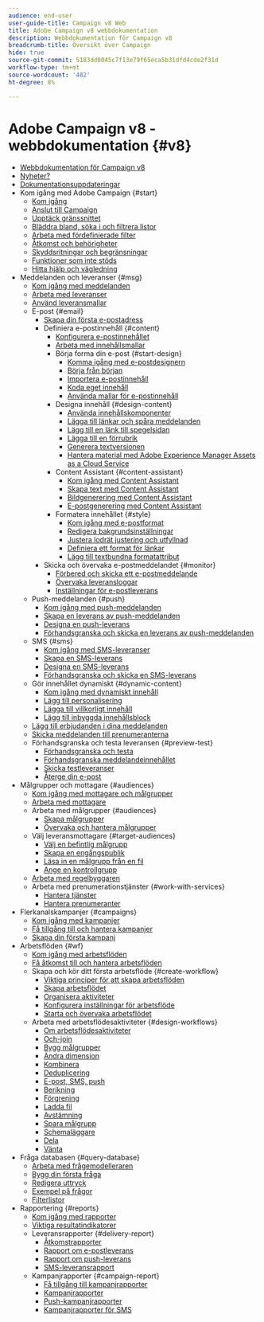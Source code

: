 ```yaml
---
audience: end-user
user-guide-title: Campaign v8 Web
title: Adobe Campaign v8 webbdokumentation
description: Webbdokumentation för Campaign v8
breadcrumb-title: Översikt över Campaign
hide: true
source-git-commit: 5183dd0045c7f13e79f65eca5b31dfd4cde2f31d
workflow-type: tm+mt
source-wordcount: '482'
ht-degree: 8%

---
```



# Adobe Campaign v8 - webbdokumentation {#v8}

+ [Webbdokumentation för Campaign v8](campaign-web-home.md)
+ [Nyheter?](rn/whats-new.md)
+ [Dokumentationsuppdateringar](rn/documentation-updates.md)
+ Kom igång med Adobe Campaign {#start}
   + [Kom igång](get-started/get-started.md)
   + [Anslut till Campaign](get-started/connect-to-campaign.md)
   + [Upptäck gränssnittet](get-started/user-interface.md)
   + [Bläddra bland, söka i och filtrera listor](get-started/list-filters.md)
   + [Arbeta med fördefinierade filter](get-started/predefined-filters.md)
   + [Åtkomst och behörigheter](get-started/permissions.md)
   + [Skyddsritningar och begränsningar](get-started/guardrails.md)
   + [Funktioner som inte stöds](get-started/unsupported.md)
   + [Hitta hjälp och vägledning](get-started/using-ai.md)
+ Meddelanden och leveranser {#msg}
   + [Kom igång med meddelanden](msg/gs-messages.md)
   + [Arbeta med leveranser](msg/gs-deliveries.md)
   + [Använd leveransmallar](msg/delivery-template.md)
   + E-post {#email}
      + [Skapa din första e-postadress](email/create-email.md)
      + Definiera e-postinnehåll {#content}
         + [Konfigurera e-postinnehållet](content/edit-content.md)
         + [Arbeta med innehållsmallar](content/create-email-templates.md)
         + Börja forma din e-post {#start-design}
            + [Komma igång med e-postdesignern](content/get-started-email-designer.md)
            + [Börja från början](content/create-email-content.md)
            + [Importera e-postinnehåll](content/existing-content.md)
            + [Koda eget innehåll](content/code-content.md)
            + [Använda mallar för e-postinnehåll](content/use-email-templates.md)
         + Designa innehåll {#design-content}
            + [Använda innehållskomponenter](content/content-components.md)
            + [Lägga till länkar och spåra meddelanden](content/message-tracking.md)
            + [Lägg till en länk till spegelsidan](content/mirror-page.md)
            + [Lägga till en förrubrik](content/preheader.md)
            + [Generera textversionen](content/text-version-email.md)
            + [Hantera material med Adobe Experience Manager Assets as a Cloud Service](content/aem-assets.md)
         + Content Assistant {#content-assistant}
            + [Kom igång med Content Assistant](content/generative-gs.md)
            + [Skapa text med Content Assistant](content/generative-content.md)
            + [Bildgenerering med Content Assistant](content/generative-image.md)
            + [E-postgenerering med Content Assistant](content/generative-email.md)
         + Formatera innehållet {#style}
            + [Kom igång med e-postformat](content/get-started-email-style.md)
            + [Redigera bakgrundsinställningar](content/backgrounds.md)
            + [Justera lodrät justering och utfyllnad](content/alignment-and-padding.md)
            + [Definiera ett format för länkar](content/styling-links.md)
            + [Lägg till textbundna formatattribut](content/inline-styling.md)
      + Skicka och övervaka e-postmeddelandet {#monitor}
         + [Förbered och skicka ett e-postmeddelande](monitor/prepare-send.md)
         + [Övervaka leveransloggar](monitor/delivery-logs.md)
         + [Inställningar för e-postleverans](advanced-settings/delivery-settings.md)
   + Push-meddelanden {#push}
      + [Kom igång med push-meddelanden](push/gs-push.md)
      + [Skapa en leverans av push-meddelanden](push/create-push.md)
      + [Designa en push-leverans](push/content-push.md)
      + [Förhandsgranska och skicka en leverans av push-meddelanden](push/send-push.md)
   + SMS {#sms}
      + [Kom igång med SMS-leveranser](sms/gs-sms.md)
      + [Skapa en SMS-leverans](sms/create-sms.md)
      + [Designa en SMS-leverans](sms/content-sms.md)
      + [Förhandsgranska och skicka en SMS-leverans](sms/send-sms.md)
   + Gör innehållet dynamiskt {#dynamic-content}
      + [Kom igång med dynamiskt innehåll](personalization/gs-personalization.md)
      + [Lägg till personalisering](personalization/personalize.md)
      + [Lägga till villkorligt innehåll](personalization/conditions.md)
      + [Lägg till inbyggda innehållsblock](personalization/content-blocks.md)
   + [Lägg till erbjudanden i dina meddelanden](content/offers.md)
   + [Skicka meddelanden till prenumeranterna](content/send-to-subscribers.md)
   + Förhandsgranska och testa leveransen {#preview-test}
      + [Förhandsgranska och testa](preview-test/preview-test.md)
      + [Förhandsgranska meddelandeinnehållet](preview-test/preview-content.md)
      + [Skicka testleveranser](preview-test/test-deliveries.md)
      + [Återge din e-post](preview-test/email-rendering.md)
+ Målgrupper och mottagare {#audiences}
   + [Kom igång med mottagare och målgrupper](audience/gs-audiences-recipients.md)
   + [Arbeta med mottagare](audience/about-recipients.md)
   + Arbeta med målgrupper {#audiences}
      + [Skapa målgrupper](audience/create-audience.md)
      + [Övervaka och hantera målgrupper](audience/manage-audience.md)
   + Välj leveransmottagare {#target-audiences}
      + [Välj en befintlig målgrupp](audience/add-audience.md)
      + [Skapa en engångspublik](audience/one-time-audience.md)
      + [Läsa in en målgrupp från en fil](audience/file-audience.md)
      + [Ange en kontrollgrupp](audience/control-group.md)
   + [Arbeta med regelbyggaren](audience/segment-builder.md)
   + Arbeta med prenumerationstjänster {#work-with-services}
      + [Hantera tjänster](audience/manage-services.md)
      + [Hantera prenumeranter](audience/manage-subscribers.md)
+ Flerkanalskampanjer {#campaigns}
   + [Kom igång med kampanjer](campaigns/gs-campaigns.md)
   + [Få tillgång till och hantera kampanjer](campaigns/manage-campaigns.md)
   + [Skapa din första kampanj](campaigns/create-campaigns.md)
+ Arbetsflöden {#wf}
   + [Kom igång med arbetsflöden](workflows/gs-workflows.md)
   + [Få åtkomst till och hantera arbetsflöden](workflows/access-monitor.md)
   + Skapa och kör ditt första arbetsflöde {#create-workflow}
      + [Viktiga principer för att skapa arbetsflöden](workflows/gs-workflow-creation.md)
      + [Skapa arbetsflödet](workflows/create-workflow.md)
      + [Organisera aktiviteter](workflows/orchestrate-activities.md)
      + [Konfigurera inställningar för arbetsflöde](workflows/workflow-settings.md)
      + [Starta och övervaka arbetsflödet](workflows/start-monitor-workflows.md)
   + Arbeta med arbetsflödesaktiviteter {#design-workflows}
      + [Om arbetsflödesaktiviteter](workflows/activities/about-activities.md)
      + [Och-join](workflows/activities/and-join.md)
      + [Bygg målgrupper](workflows/activities/build-audience.md)
      + [Ändra dimension](workflows/activities/change-dimension.md)
      + [Kombinera](workflows/activities/combine.md)
      + [Deduplicering](workflows/activities/deduplication.md)
      + [E-post, SMS, push](workflows/activities/channels.md)
      + [Berikning](workflows/activities/enrichment.md)
      + [Förgrening](workflows/activities/fork.md)
      + [Ladda fil](workflows/activities/load-file.md)
      + [Avstämning](workflows/activities/reconciliation.md)
      + [Spara målgrupp](workflows/activities/save-audience.md)
      + [Schemaläggare](workflows/activities/scheduler.md)
      + [Dela](workflows/activities/split.md)
      + [Vänta](workflows/activities/wait.md)
+ Fråga databasen {#query-database}
   + [Arbeta med frågemodelleraren](query/query-modeler-overview.md)
   + [Bygg din första fråga](query/build-query.md)
   + [Redigera uttryck](query/expression-editor.md)
   + [Exempel på frågor](query/query-samples.md)
   + [Filterlistor](query/filter.md)
+ Rapportering {#reports}
   + [Kom igång med rapporter](reporting/gs-reports.md)
   + [Viktiga resultatindikatorer](reporting/kpis.md)
   + Leveransrapporter {#delivery-report}
      + [Åtkomstrapporter](reporting/delivery-reports.md)
      + [Rapport om e-postleverans](reporting/email-report.md)
      + [Rapport om push-leverans](reporting/push-report.md)
      + [SMS-leveransrapport](reporting/sms-report.md)
   + Kampanjrapporter {#campaign-report}
      + [Få tillgång till kampanjrapporter](reporting/campaign-reports.md)
      + [Kampanjrapporter](reporting/campaign-reports-email.md)
      + [Push-kampanjrapporter](reporting/campaign-reports-push.md)
      + [Kampanjrapporter för SMS](reporting/campaign-reports-sms.md)
